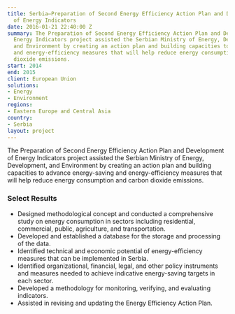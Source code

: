```yaml
---
title: Serbia—Preparation of Second Energy Efficiency Action Plan and Development
  of Energy Indicators
date: 2016-01-21 22:40:00 Z
summary: The Preparation of Second Energy Efficiency Action Plan and Development of
  Energy Indicators project assisted the Serbian Ministry of Energy, Development,
  and Environment by creating an action plan and building capacities to advance energy-saving
  and energy-efficiency measures that will help reduce energy consumption and carbon
  dioxide emissions.
start: 2014
end: 2015
client: European Union
solutions:
- Energy
- Environment
regions:
- Eastern Europe and Central Asia
country:
- Serbia
layout: project
---
```


The Preparation of Second Energy Efficiency Action Plan and Development of Energy Indicators project assisted the Serbian Ministry of Energy, Development, and Environment by creating an action plan and building capacities to advance energy-saving and energy-efficiency measures that will help reduce energy consumption and carbon dioxide emissions.

### Select Results                              

* Designed methodological concept and conducted a comprehensive study on energy consumption in sectors including residential, commercial, public, agriculture, and transportation.
* Developed and established a database for the storage and processing of the data.
* Identified technical and economic potential of energy-efficiency measures that can be implemented in Serbia.
* Identified organizational, financial, legal, and other policy instruments and measures needed to achieve indicative energy-saving targets in each sector.
* Developed a methodology for monitoring, verifying, and evaluating indicators.
* Assisted in revising and updating the Energy Efficiency Action Plan.
